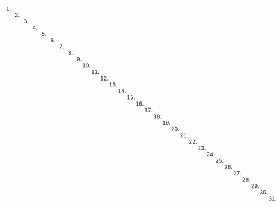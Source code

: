 1. 2. 3. 4. 5. 6. 7. 8. 9. 10. 11. 12. 13. 14. 15. 16. 17. 18. 19. 20. 21. 22. 23. 24. 25. 26. 27. 28. 29. 30. 31. 32. 33. 34. 35. 36. 37. 38. 39. 40. 41. 42. 43. 44. 45. 46. 47. 48. 49. 50. 51. 52. 53. 54. 55. 56. 57. 58. 59. 60. 61. 62. 63. 64. 65. 66. 67. 68. 69. 70. 71. 72. 73. 74. 75. 76. 77. 78. 79. 80. 81. 82. 83. 84. 85. 86. 87. 88. 89. 90. 91. 92. 93. 94. 95. 96. 97. 98. 99. 100. 101. 102. 103. 104. 105. 106. 107. 108. 109. 110. 111. 112. 113. 114. 115. 116. 117. 118. 119. 120. 121. 122. 123. 124. 125. 126. 127. 128. 129. 130. 131. 132. 133. 134. 135. 136. 137. 138. 139. 140. 141. 142. 143. 144. 145. 146. 147. 148. 149. 150. 151. 152. 153. 154. 155. 156. 157. 158. 159. 160. 161. 162. 163. 164. 165. 166. 167. 168. 169. 170. 171. 172. 173. 174. 175. 176. 177. 178. 179. 180. 181. 182
Sa mortalia de dicho minuarido me dexo este la cantidad de nueve mil paracones en vienes o dinero a voluntad de su alvarceg, y por convenio que tuvo este, le rebase mil paracones lo de
claro para que coste.
3º A declaro que se me ha entregado por los alvacegas del dicho
Don Francisco Conto, algo de loque ami nierestaba, y deberan
completar según la adjudicacion que se requiere en la causa.
ante dicha lo declaro para que coste
8° El declaro por vienes mios la casa de mi avitacion y enella
tres Vaules, una frasquera, y un escaparate lo declaro para que
Coste
9a
Y declaro igualmente por vienes mis los alazas de plata
siguentes: una palostrena, y un candelero, un baso tres id de
coco engastados, dos platillos, una tachuela, sinco cucharo,
, y un cuchillo, y un c
Seis tenedores, y un jarro, lo declaro para que coste
Yt declaro por vientos más las alzas siguientes un ogador
de perlas de ocho hilos, otra y de cuatro son sus pasadores
ne por una cruz de xal solado de oro, un par de sarcollos de
gros, una cruz de ya santiso de oro, yd. con tres charros maria dose cha- pas y dose pinzantes, una gargantilla con su cracarchos higun verdes y granotes colorados, un par de sarcillos de piedras
coloradas en par ebillas de braso de oro, ocho sortijas de va- rias calidades, una cruz de piedras de ynga tres cadenas, y dos cabestrillos de los cuales es el uno, y una cadena, se hallan empe- dadoos por nueve deses, en dona Cleveñcia Ponero, y otra ca-
Habidos por nuevas perlas, en donde Ezequiel a tenido y una de ella es una perla muy grande, en donde se encuentra el nombre de Jose Maria Hurtado por Jose Castella, nos un roble de coco engastado en oro tres pernetas en oro todas en oro, la otra tachonada de perlas con fondo de plata.
La piedra exhumada en orgullo resorbi de feligranía, dos gallinas y una alhaja todo de cobre declarólo para que soste-
Estos son los de papel colorados, otros y sin encabezados y piezas colorados.
Ra en mi casa, probablemente con el oméga se de micosa lo declaro para que coste
13° 14° declaro por mienes mios, un derecho de tierras